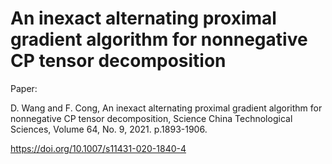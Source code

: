 # An inexact alternating proximal gradient algorithm for nonnegative CP tensor decomposition
Paper:

D. Wang and F. Cong, An inexact alternating proximal gradient algorithm for nonnegative CP tensor decomposition, Science China Technological Sciences, Volume 64, No. 9, 2021. p.1893-1906.

<a href="https://doi.org/10.1007/s11431-020-1840-4" target="_blank">https://doi.org/10.1007/s11431-020-1840-4</a>

